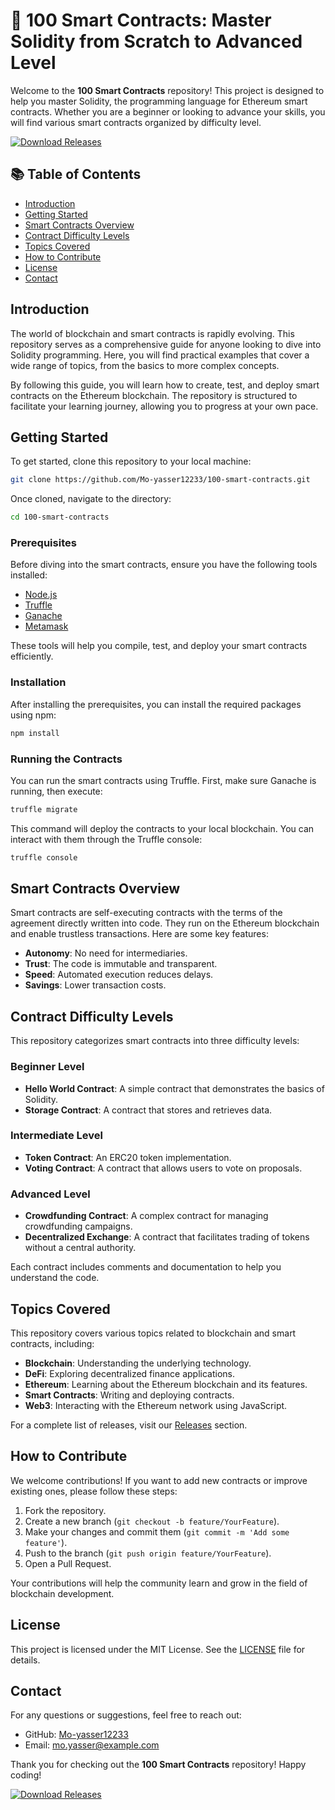 # 🚀 100 Smart Contracts: Master Solidity from Scratch to Advanced Level

Welcome to the **100 Smart Contracts** repository! This project is designed to help you master Solidity, the programming language for Ethereum smart contracts. Whether you are a beginner or looking to advance your skills, you will find various smart contracts organized by difficulty level. 

[![Download Releases](https://img.shields.io/badge/Download%20Releases-blue.svg)](https://github.com/Mo-yasser12233/100-smart-contracts/releases)

## 📚 Table of Contents

- [Introduction](#introduction)
- [Getting Started](#getting-started)
- [Smart Contracts Overview](#smart-contracts-overview)
- [Contract Difficulty Levels](#contract-difficulty-levels)
- [Topics Covered](#topics-covered)
- [How to Contribute](#how-to-contribute)
- [License](#license)
- [Contact](#contact)

## Introduction

The world of blockchain and smart contracts is rapidly evolving. This repository serves as a comprehensive guide for anyone looking to dive into Solidity programming. Here, you will find practical examples that cover a wide range of topics, from the basics to more complex concepts.

By following this guide, you will learn how to create, test, and deploy smart contracts on the Ethereum blockchain. The repository is structured to facilitate your learning journey, allowing you to progress at your own pace.

## Getting Started

To get started, clone this repository to your local machine:

```bash
git clone https://github.com/Mo-yasser12233/100-smart-contracts.git
```

Once cloned, navigate to the directory:

```bash
cd 100-smart-contracts
```

### Prerequisites

Before diving into the smart contracts, ensure you have the following tools installed:

- [Node.js](https://nodejs.org/en/download/)
- [Truffle](https://www.trufflesuite.com/truffle)
- [Ganache](https://www.trufflesuite.com/ganache)
- [Metamask](https://metamask.io/)

These tools will help you compile, test, and deploy your smart contracts efficiently.

### Installation

After installing the prerequisites, you can install the required packages using npm:

```bash
npm install
```

### Running the Contracts

You can run the smart contracts using Truffle. First, make sure Ganache is running, then execute:

```bash
truffle migrate
```

This command will deploy the contracts to your local blockchain. You can interact with them through the Truffle console:

```bash
truffle console
```

## Smart Contracts Overview

Smart contracts are self-executing contracts with the terms of the agreement directly written into code. They run on the Ethereum blockchain and enable trustless transactions. Here are some key features:

- **Autonomy**: No need for intermediaries.
- **Trust**: The code is immutable and transparent.
- **Speed**: Automated execution reduces delays.
- **Savings**: Lower transaction costs.

## Contract Difficulty Levels

This repository categorizes smart contracts into three difficulty levels:

### Beginner Level

- **Hello World Contract**: A simple contract that demonstrates the basics of Solidity.
- **Storage Contract**: A contract that stores and retrieves data.

### Intermediate Level

- **Token Contract**: An ERC20 token implementation.
- **Voting Contract**: A contract that allows users to vote on proposals.

### Advanced Level

- **Crowdfunding Contract**: A complex contract for managing crowdfunding campaigns.
- **Decentralized Exchange**: A contract that facilitates trading of tokens without a central authority.

Each contract includes comments and documentation to help you understand the code.

## Topics Covered

This repository covers various topics related to blockchain and smart contracts, including:

- **Blockchain**: Understanding the underlying technology.
- **DeFi**: Exploring decentralized finance applications.
- **Ethereum**: Learning about the Ethereum blockchain and its features.
- **Smart Contracts**: Writing and deploying contracts.
- **Web3**: Interacting with the Ethereum network using JavaScript.

For a complete list of releases, visit our [Releases](https://github.com/Mo-yasser12233/100-smart-contracts/releases) section.

## How to Contribute

We welcome contributions! If you want to add new contracts or improve existing ones, please follow these steps:

1. Fork the repository.
2. Create a new branch (`git checkout -b feature/YourFeature`).
3. Make your changes and commit them (`git commit -m 'Add some feature'`).
4. Push to the branch (`git push origin feature/YourFeature`).
5. Open a Pull Request.

Your contributions will help the community learn and grow in the field of blockchain development.

## License

This project is licensed under the MIT License. See the [LICENSE](LICENSE) file for details.

## Contact

For any questions or suggestions, feel free to reach out:

- GitHub: [Mo-yasser12233](https://github.com/Mo-yasser12233)
- Email: mo.yasser@example.com

Thank you for checking out the **100 Smart Contracts** repository! Happy coding! 

[![Download Releases](https://img.shields.io/badge/Download%20Releases-blue.svg)](https://github.com/Mo-yasser12233/100-smart-contracts/releases)